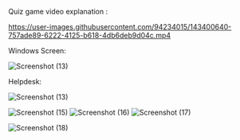 Quiz game video explanation :
 
 https://user-images.githubusercontent.com/94234015/143400640-757ade89-6222-4125-b618-4db6deb9d04c.mp4
 
Windows Screen:

![Screenshot (13)](https://user-images.githubusercontent.com/94234015/143391988-49da0aa5-5d09-4199-998e-ebc7a2dec646.png)

Helpdesk:
 
 ![Screenshot (13)](https://user-images.githubusercontent.com/94234015/143401047-c8037010-0304-4687-b88b-3bbe5a754288.png)

![Screenshot (15)](https://user-images.githubusercontent.com/94234015/143401065-f8d91e42-d7bb-4613-8777-60336efac5ee.png)
![Screenshot (16)](https://user-images.githubusercontent.com/94234015/143401088-fccb0316-0a15-4248-a9a0-bafdd9b1083d.png)
![Screenshot (17)](https://user-images.githubusercontent.com/94234015/143401101-485a6ead-fb55-4b4f-a0a3-1b7d44dcf66c.png)

![Screenshot (18)](https://user-images.githubusercontent.com/94234015/143401132-deccfd52-f9a4-450c-9203-eef0a57891d6.png)


 
 

  
